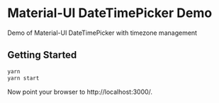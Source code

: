 # Material-UI DateTimePicker Demo

Demo of Material-UI DateTimePicker with timezone management

## Getting Started

```bash
yarn
yarn start
```

Now point your browser to http://localhost:3000/.
